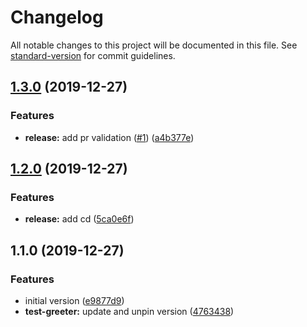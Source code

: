 # Changelog

All notable changes to this project will be documented in this file. See [standard-version](https://github.com/conventional-changelog/standard-version) for commit guidelines.

## [1.3.0](https://github.com/overlayed-app/elements/compare/v1.2.0...v1.3.0) (2019-12-27)


### Features

* **release:** add pr validation ([#1](https://github.com/overlayed-app/elements/issues/1)) ([a4b377e](https://github.com/overlayed-app/elements/commit/a4b377e3b14cd9b9d48cf20a46cc3b8ae511274a))

## [1.2.0](https://github.com/overlayed-app/elements/compare/v1.1.0...v1.2.0) (2019-12-27)


### Features

* **release:** add cd ([5ca0e6f](https://github.com/overlayed-app/elements/commit/5ca0e6fbc0556a0d0f01779faf321aa01965b6e5))

## 1.1.0 (2019-12-27)


### Features

* initial version ([e9877d9](https://github.com/overlayed-app/elements/commit/e9877d9af92f93c959d8d0ce078f1490762c4e68))
* **test-greeter:** update and unpin version ([4763438](https://github.com/overlayed-app/elements/commit/4763438140e989f8d23359203d41a1cdb09390ab))
